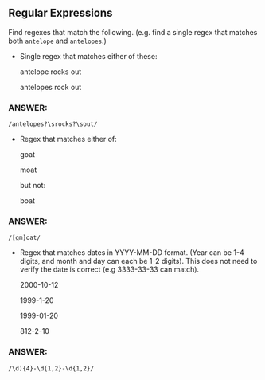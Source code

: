 ## Regular Expressions

Find regexes that match the following. (e.g. find a single regex that matches
both `antelope` and `antelopes`.)

* Single regex that matches either of these:

    antelope rocks out
    
    antelopes rock out

### ANSWER:
`/antelopes?\srocks?\sout/`


* Regex that matches either of:

    goat
    
    moat

  but not:

    boat

### ANSWER:
`/[gm]oat/`


* Regex that matches dates in YYYY-MM-DD format. (Year can be 1-4 digits, and
  month and day can each be 1-2 digits). This does not need to verify the date
  is correct (e.g 3333-33-33 can match).

  2000-10-12

  1999-1-20

  1999-01-20

  812-2-10

### ANSWER:
`/\d){4}-\d{1,2}-\d{1,2}/`
